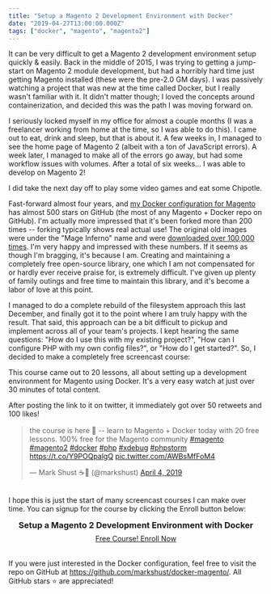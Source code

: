 ```yaml
---
title: "Setup a Magento 2 Development Environment with Docker"
date: "2019-04-27T13:00:00.000Z"
tags: ["docker", "magento", "magento2"]
---
```


It can be very difficult to get a Magento 2 development environment setup quickly & easily. Back in the middle of 2015, I was trying to getting a jump-start on Magento 2 module development, but had a horribly hard time just getting Magento installed (these were the pre-2.0 GM days). I was passively watching a project that was new at the time called Docker, but I really wasn't familiar with it. It didn't matter though; I loved the concepts around containerization, and decided this was the path I was moving forward on.

I seriously locked myself in my office for almost a couple months (I was a freelancer working from home at the time, so I was able to do this). I came out to eat, drink and sleep, but that is about it. A few weeks in, I managed to see the home page of Magento 2 (albeit with a ton of JavaScript errors). A week later, I managed to make all of the errors go away, but had some workflow issues with volumes. After a total of six weeks... I was able to develop on Magento 2!

I did take the next day off to play some video games and eat some Chipotle.

Fast-forward almost four years, and <a href="https://github.com/markshust/docker-magento/" target="_blank">my Docker configuration for Magento</a> has almost 500 stars on GitHub (the most of any Magento + Docker repo on GitHub). I'm actually more impressed that it's been forked more than 200 times -- forking typically shows real actual use! The original old images were under the "Mage Inferno" name and were <a href="https://hub.docker.com/u/mageinferno/" target="_blank">downloaded over 100,000 times</a>. I'm very happy and impressed with these numbers. If it seems as though I'm bragging, it's because I am. Creating and maintaining a completely free open-source library, one which I am not compensated for or hardly ever receive praise for, is extremely difficult. I've given up plenty of family outings and free time to maintain this library, and it's become a labor of love at this point.

I managed to do a complete rebuild of the filesystem approach this last December, and finally got it to the point where I am truly happy with the result. That said, this approach can be a bit difficult to pickup and implement across all of your team's projects. I kept hearing the same questions: "How do I use this with my existing project?", "How can I configure PHP with my own config files?", or "How do I get started?". So, I decided to make a completely free screencast course:

This course came out to 20 lessons, all about setting up a development environment for Magento using Docker. It's a very easy watch at just over 30 minutes of total content.

After posting the link to it on twitter, it immediately got over 50 retweets and 100 likes!

<div style="margin: 1rem auto 2rem; max-width: 100%; width: 500px;">
<blockquote class="twitter-tweet" data-lang="en"><p lang="en" dir="ltr">the course is here 🥳 -- learn to Magento + Docker today with 20 free lessons. 100% free for the Magento community <a href="https://twitter.com/hashtag/magento?src=hash&amp;ref_src=twsrc%5Etfw">#magento</a> <a href="https://twitter.com/hashtag/magento2?src=hash&amp;ref_src=twsrc%5Etfw">#magento2</a> <a href="https://twitter.com/hashtag/docker?src=hash&amp;ref_src=twsrc%5Etfw">#docker</a> <a href="https://twitter.com/hashtag/php?src=hash&amp;ref_src=twsrc%5Etfw">#php</a> <a href="https://twitter.com/hashtag/xdebug?src=hash&amp;ref_src=twsrc%5Etfw">#xdebug</a> <a href="https://twitter.com/hashtag/phpstorm?src=hash&amp;ref_src=twsrc%5Etfw">#phpstorm</a> <a href="https://t.co/Y9POQpalgQ">https://t.co/Y9POQpalgQ</a> <a href="https://t.co/AWBsMfFoM4">pic.twitter.com/AWBsMfFoM4</a></p>&mdash; Mark Shust ☕️🚀 (@markshust) <a href="https://twitter.com/markshust/status/1113857371938357253?ref_src=twsrc%5Etfw">April 4, 2019</a></blockquote>
</div>

I hope this is just the start of many screencast courses I can make over time. You can signup for the course by clicking the Enroll button below:


<div style="text-align: center; margin-bottom: 2rem;">
<h3 style="margin: 0.5rem;">Setup a Magento 2 Development Environment with Docker</h3>
<a href="https://learnm2.com/p/setup-magento-2-development-environment-docker" target="_blank" class="DockerMagento__SignupLink-hYVKxh ddjNtF">Free Course! Enroll Now</a>
</a>
</div>

If you were just interested in the Docker configuration, feel free to visit the repo on GitHub at <a href="https://github.com/markshust/docker-magento/" target="_blank">https://github.com/markshust/docker-magento/</a>. All GitHub stars️ ⭐️ are appreciated!
